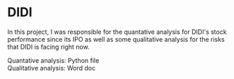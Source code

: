 # DIDI 

In this project, I was responsible for the quantative analysis for DIDI's stock performance since its IPO as well as some qualitative analysis for the risks that DIDI is facing right now.

Quantative analysis: Python file   
Qualitative analysis: Word doc
